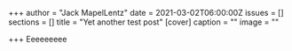 +++
author = "Jack MapelLentz"
date = 2021-03-02T06:00:00Z
issues = []
sections = []
title = "Yet another test post"
[cover]
caption = ""
image = ""

+++
Eeeeeeeee